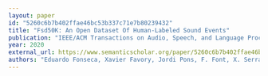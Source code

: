 ```yaml
---
layout: paper
id: "5260c6b7b402ffae46bc53b337c71e7b80239432"
title: "Fsd50K: An Open Dataset Of Human-Labeled Sound Events"
publication: "IEEE/ACM Transactions on Audio, Speech, and Language Processing"
year: 2020
external_url: https://www.semanticscholar.org/paper/5260c6b7b402ffae46bc53b337c71e7b80239432
authors: "Eduardo Fonseca, Xavier Favory, Jordi Pons, F. Font, X. Serra"
---
```

